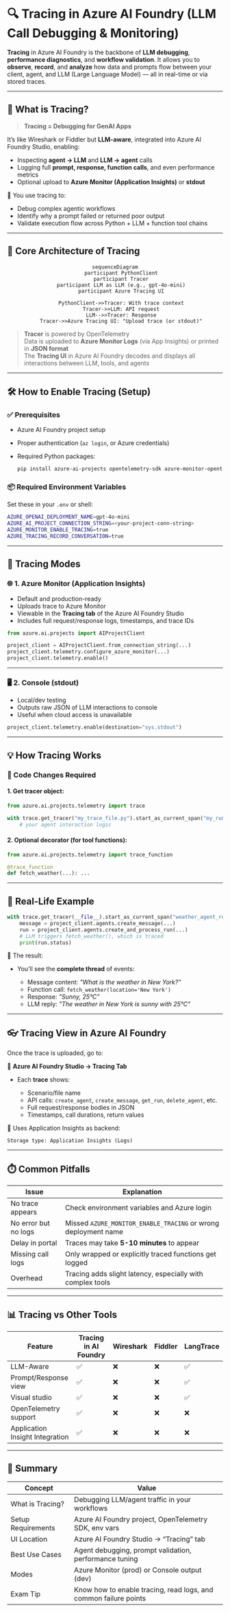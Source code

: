 # 🔍 Tracing in Azure AI Foundry (LLM Call Debugging & Monitoring)

**Tracing** in Azure AI Foundry is the backbone of **LLM debugging**, **performance diagnostics**, and **workflow validation**. It allows you to **observe**, **record**, and **analyze** how data and prompts flow between your client, agent, and LLM (Large Language Model) — all in real-time or via stored traces.

---

## 🧠 What is Tracing?

> **Tracing = Debugging for GenAI Apps**

It’s like Wireshark or Fiddler but **LLM-aware**, integrated into Azure AI Foundry Studio, enabling:

- Inspecting **agent → LLM** and **LLM → agent** calls
- Logging full **prompt, response, function calls**, and even performance metrics
- Optional upload to **Azure Monitor (Application Insights)** or **stdout**

🎯 You use tracing to:

- Debug complex agentic workflows
- Identify why a prompt failed or returned poor output
- Validate execution flow across Python + LLM + function tool chains

---

## 🧩 Core Architecture of Tracing

<div align="center">

```mermaid
sequenceDiagram
    participant PythonClient
    participant Tracer
    participant LLM as LLM (e.g., gpt-4o-mini)
    participant Azure Tracing UI

    PythonClient->>Tracer: With trace context
    Tracer->>LLM: API request
    LLM-->>Tracer: Response
    Tracer->>Azure Tracing UI: "Upload trace (or stdout)"
```

</div>

> **Tracer** is powered by OpenTelemetry  
> Data is uploaded to **Azure Monitor Logs** (via App Insights) or printed in **JSON format**  
> The **Tracing UI** in Azure AI Foundry decodes and displays all interactions between LLM, tools, and agents

---

## 🛠️ How to Enable Tracing (Setup)

### ✅ Prerequisites

- Azure AI Foundry project setup
- Proper authentication (`az login`, or Azure credentials)
- Required Python packages:

  ```bash
  pip install azure-ai-projects opentelemetry-sdk azure-monitor-opentelemetry
  ```

### 📦 Required Environment Variables

Set these in your `.env` or shell:

```bash
AZURE_OPENAI_DEPLOYMENT_NAME=gpt-4o-mini
AZURE_AI_PROJECT_CONNECTION_STRING=<your-project-conn-string>
AZURE_MONITOR_ENABLE_TRACING=true
AZURE_TRACING_RECORD_CONVERSATION=true
```

---

## 🧪 Tracing Modes

### 🌐 1. Azure Monitor (Application Insights)

- Default and production-ready
- Uploads trace to Azure Monitor
- Viewable in the **Tracing tab** of the Azure AI Foundry Studio
- Includes full request/response logs, timestamps, and trace IDs

```python
from azure.ai.projects import AIProjectClient

project_client = AIProjectClient.from_connection_string(...)
project_client.telemetry.configure_azure_monitor(...)
project_client.telemetry.enable()
```

---

### 🖥️ 2. Console (stdout)

- Local/dev testing
- Outputs raw JSON of LLM interactions to console
- Useful when cloud access is unavailable

```python
project_client.telemetry.enable(destination="sys.stdout")
```

---

## 💡 How Tracing Works

### 📍 Code Changes Required

#### 1. Get tracer object:

```python
from azure.ai.projects.telemetry import trace

with trace.get_tracer("my_trace_file.py").start_as_current_span("my_run"):
    # your agent interaction logic
```

#### 2. Optional decorator (for tool functions):

```python
from azure.ai.projects.telemetry import trace_function

@trace_function
def fetch_weather(...): ...
```

---

## 🧼 Real-Life Example

```python
with trace.get_tracer(__file__).start_as_current_span("weather_agent_run"):
    message = project_client.agents.create_message(...)
    run = project_client.agents.create_and_process_run(...)
    # LLM triggers fetch_weather(), which is traced
    print(run.status)
```

💬 The result:

- You’ll see the **complete thread** of events:

  - Message content: _"What is the weather in New York?"_
  - Function call: `fetch_weather(location='New York')`
  - Response: _"Sunny, 25°C"_
  - LLM reply: _"The weather in New York is sunny with 25°C"_

---

## 👓 Tracing View in Azure AI Foundry

Once the trace is uploaded, go to:

🔹 **Azure AI Foundry Studio → Tracing Tab**

- Each **trace** shows:

  - Scenario/file name
  - API calls: `create_agent`, `create_message`, `get_run`, `delete_agent`, etc.
  - Full request/response bodies in JSON
  - Timestamps, call durations, return values

📁 Uses Application Insights as backend:

```plaintext
Storage type: Application Insights (Logs)
```

---

## ⏱️ Common Pitfalls

| Issue                | Explanation                                                    |
| -------------------- | -------------------------------------------------------------- |
| No trace appears     | Check environment variables and Azure login                    |
| No error but no logs | Missed `AZURE_MONITOR_ENABLE_TRACING` or wrong deployment name |
| Delay in portal      | Traces may take **5-10 minutes** to appear                     |
| Missing call logs    | Only wrapped or explicitly traced functions get logged         |
| Overhead             | Tracing adds slight latency, especially with complex tools     |

---

## 📊 Tracing vs Other Tools

| Feature                         | Tracing in AI Foundry | Wireshark | Fiddler | LangTrace |
| ------------------------------- | --------------------- | --------- | ------- | --------- |
| LLM-Aware                       | ✅                    | ❌        | ❌      | ✅        |
| Prompt/Response view            | ✅                    | ❌        | ❌      | ✅        |
| Visual studio                   | ✅                    | ❌        | ❌      | ✅        |
| OpenTelemetry support           | ✅                    | ❌        | ❌      | ❌        |
| Application Insight Integration | ✅                    | ❌        | ❌      | ❌        |

---

## 📌 Summary

| Concept            | Value                                                            |
| ------------------ | ---------------------------------------------------------------- |
| What is Tracing?   | Debugging LLM/agent traffic in your workflows                    |
| Setup Requirements | Azure AI Foundry project, OpenTelemetry SDK, env vars            |
| UI Location        | Azure AI Foundry Studio → “Tracing” tab                          |
| Best Use Cases     | Agent debugging, prompt validation, performance tuning           |
| Modes              | Azure Monitor (prod) or Console output (dev)                     |
| Exam Tip           | Know how to enable tracing, read logs, and common failure points |
